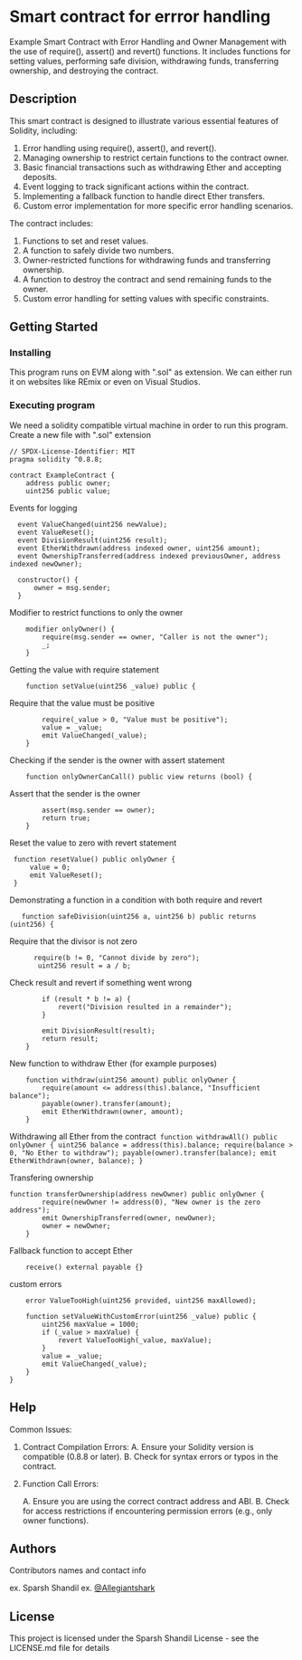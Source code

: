 # Smart contract for errror handling

Example Smart Contract with Error Handling and Owner Management with the use of require(), assert() and revert() functions. It includes
functions for setting values, performing safe division, withdrawing funds, transferring ownership, and destroying the contract.

## Description

This smart contract is designed to illustrate various essential features of Solidity, including:

1. Error handling using require(), assert(), and revert().
2. Managing ownership to restrict certain functions to the contract owner.
3. Basic financial transactions such as withdrawing Ether and accepting deposits.
4. Event logging to track significant actions within the contract.
5. Implementing a fallback function to handle direct Ether transfers.
6. Custom error implementation for more specific error handling scenarios.

The contract includes:

1. Functions to set and reset values.
2. A function to safely divide two numbers.
3. Owner-restricted functions for withdrawing funds and transferring ownership.
4. A function to destroy the contract and send remaining funds to the owner.
5. Custom error handling for setting values with specific constraints.


## Getting Started

### Installing

This program runs on EVM along with ".sol" as extension. We can either run it on websites like REmix or even on Visual Studios.

### Executing program

We need a solidity compatible virtual machine in order to run this program.
Create a new file with ".sol" extension
```
// SPDX-License-Identifier: MIT
pragma solidity ^0.8.8;

contract ExampleContract {
    address public owner;
    uint256 public value;
```
Events for logging
  ```
    event ValueChanged(uint256 newValue);
    event ValueReset();
    event DivisionResult(uint256 result);
    event EtherWithdrawn(address indexed owner, uint256 amount);
    event OwnershipTransferred(address indexed previousOwner, address indexed newOwner);

    constructor() {
        owner = msg.sender;
    }
```
Modifier to restrict functions to only the owner
```
    modifier onlyOwner() {
        require(msg.sender == owner, "Caller is not the owner");
        _;
    }

```
Getting the value with require statement
```
    function setValue(uint256 _value) public {
```
Require that the value must be positive
```
        require(_value > 0, "Value must be positive");
        value = _value;
        emit ValueChanged(_value);
    }
```
Checking if the sender is the owner with assert statement
```
    function onlyOwnerCanCall() public view returns (bool) {
```
Assert that the sender is the owner
```
        assert(msg.sender == owner);
        return true;
    }
```
Reset the value to zero with revert statement
   ```
    function resetValue() public onlyOwner {
        value = 0;
        emit ValueReset();
    }
```
 Demonstrating a function in a condition with both require and revert
 ```
    function safeDivision(uint256 a, uint256 b) public returns (uint256) {
```
 Require that the divisor is not zero
 ```
       require(b != 0, "Cannot divide by zero");
        uint256 result = a / b;

```
 Check result and revert if something went wrong
```
        if (result * b != a) {
            revert("Division resulted in a remainder");
        }

        emit DivisionResult(result);
        return result;
    }
```
New function to withdraw Ether (for example purposes)
```
    function withdraw(uint256 amount) public onlyOwner {
        require(amount <= address(this).balance, "Insufficient balance");
        payable(owner).transfer(amount);
        emit EtherWithdrawn(owner, amount);
    }
```
Withdrawing all Ether from the contract```
    function withdrawAll() public onlyOwner {
        uint256 balance = address(this).balance;
        require(balance > 0, "No Ether to withdraw");
        payable(owner).transfer(balance);
        emit EtherWithdrawn(owner, balance);
    }```

Transfering ownership
```
function transferOwnership(address newOwner) public onlyOwner {
        require(newOwner != address(0), "New owner is the zero address");
        emit OwnershipTransferred(owner, newOwner);
        owner = newOwner;
    }
```

Fallback function to accept Ether

```
    receive() external payable {}

```

custom errors

```
    error ValueTooHigh(uint256 provided, uint256 maxAllowed);

    function setValueWithCustomError(uint256 _value) public {
        uint256 maxValue = 1000;
        if (_value > maxValue) {
            revert ValueTooHigh(_value, maxValue);
        }
        value = _value;
        emit ValueChanged(_value);
    }
}
```


## Help

Common Issues:
 1. Contract Compilation Errors:
   A. Ensure your Solidity version is compatible (0.8.8 or later).
   B. Check for syntax errors or typos in the contract.

2. Function Call Errors:

   A. Ensure you are using the correct contract address and ABI.
   B. Check for access restrictions if encountering permission errors (e.g., only owner functions).


## Authors


Contributors names and contact info


ex. Sparsh Shandil 
ex. [@Allegiantshark](https://linktr.ee/allegiantshark)


## License

This project is licensed under the Sparsh Shandil License - see the LICENSE.md file for details
